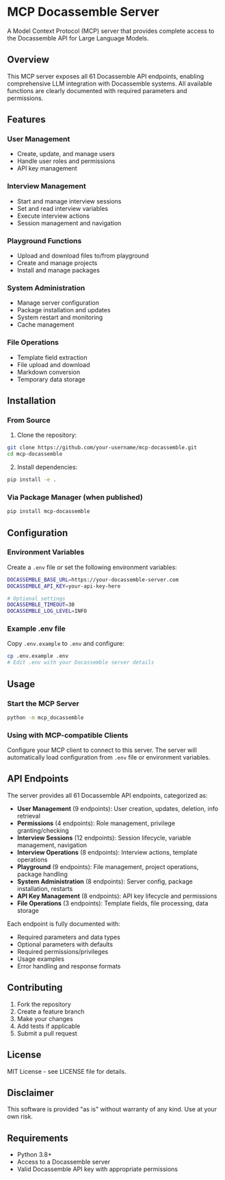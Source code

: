 # MCP Docassemble Server

A Model Context Protocol (MCP) server that provides complete access to the Docassemble API for Large Language Models.

## Overview

This MCP server exposes all 61 Docassemble API endpoints, enabling comprehensive LLM integration with Docassemble systems. All available functions are clearly documented with required parameters and permissions.

## Features

### User Management
- Create, update, and manage users
- Handle user roles and permissions
- API key management

### Interview Management
- Start and manage interview sessions
- Set and read interview variables
- Execute interview actions
- Session management and navigation

### Playground Functions
- Upload and download files to/from playground
- Create and manage projects
- Install and manage packages

### System Administration
- Manage server configuration
- Package installation and updates
- System restart and monitoring
- Cache management

### File Operations
- Template field extraction
- File upload and download
- Markdown conversion
- Temporary data storage

## Installation

### From Source

1. Clone the repository:
```bash
git clone https://github.com/your-username/mcp-docassemble.git
cd mcp-docassemble
```

2. Install dependencies:
```bash
pip install -e .
```

### Via Package Manager (when published)

```bash
pip install mcp-docassemble
```

## Configuration

### Environment Variables

Create a `.env` file or set the following environment variables:

```bash
DOCASSEMBLE_BASE_URL=https://your-docassemble-server.com
DOCASSEMBLE_API_KEY=your-api-key-here

# Optional settings
DOCASSEMBLE_TIMEOUT=30
DOCASSEMBLE_LOG_LEVEL=INFO
```

### Example .env file

Copy `.env.example` to `.env` and configure:

```bash
cp .env.example .env
# Edit .env with your Docassemble server details
```

## Usage

### Start the MCP Server

```bash
python -m mcp_docassemble
```

### Using with MCP-compatible Clients

Configure your MCP client to connect to this server. The server will automatically load configuration from `.env` file or environment variables.

## API Endpoints

The server provides all 61 Docassemble API endpoints, categorized as:

- **User Management** (9 endpoints): User creation, updates, deletion, info retrieval
- **Permissions** (4 endpoints): Role management, privilege granting/checking
- **Interview Sessions** (12 endpoints): Session lifecycle, variable management, navigation
- **Interview Operations** (8 endpoints): Interview actions, template operations
- **Playground** (9 endpoints): File management, project operations, package handling
- **System Administration** (8 endpoints): Server config, package installation, restarts
- **API Key Management** (8 endpoints): API key lifecycle and permissions
- **File Operations** (3 endpoints): Template fields, file processing, data storage

Each endpoint is fully documented with:
- Required parameters and data types
- Optional parameters with defaults
- Required permissions/privileges
- Usage examples
- Error handling and response formats

## Contributing

1. Fork the repository
2. Create a feature branch
3. Make your changes
4. Add tests if applicable
5. Submit a pull request

## License

MIT License - see LICENSE file for details.

## Disclaimer

This software is provided "as is" without warranty of any kind. Use at your own risk.

## Requirements

- Python 3.8+
- Access to a Docassemble server
- Valid Docassemble API key with appropriate permissions
